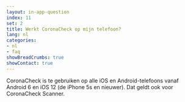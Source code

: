 ```yaml
---
layout: in-app-question
index: 11
set: 2
title: Werkt CoronaCheck op mijn telefoon? 
lang: nl
categories:
- nl
- faq
showBreadCrumbs: true
showContact: true
---
```

CoronaCheck is te gebruiken op alle iOS en Android-telefoons vanaf Android 6 en iOS 12 (de iPhone 5s en nieuwer). Dat geldt ook voor CoronaCheck Scanner. 
